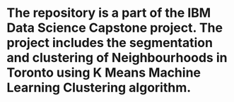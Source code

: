 # The repository is a part of the IBM Data Science Capstone project. The project includes the segmentation and clustering of Neighbourhoods in Toronto using K Means Machine Learning Clustering algorithm.
